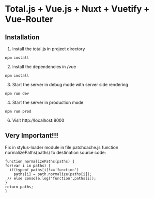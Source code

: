 # Total.js + Vue.js + Nuxt + Vuetify + Vue-Router

## Installation

1. Install the total.js in project directory
  
  ```
npm install 
  ```

2. Install the dependencies in /vue

  ```
npm install
  ```

3. Start the server in debug mode with server side rendering

  ```
  npm run dev
  ```

4. Start the server in production mode

  ```
  npm run prod
  ```

6. Visit http://localhost:8000


## Very Important!!!
Fix in stylus-loader module in file patchcache.js function normalizePaths(paths) to destination source code:
  ```
function normalizePaths(paths) {
  for(var i in paths) {
    if(typeof paths[i]!=='function') 
      paths[i] = path.normalize(paths[i]);
   // else console.log('function',paths[i]);
  }
  return paths;
}
  ```
